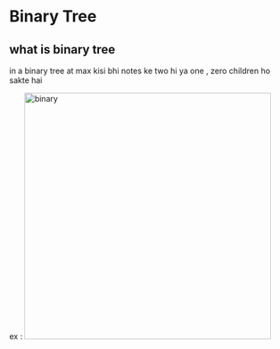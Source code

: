 # Binary Tree

## what is binary tree

in a binary tree at max kisi bhi notes ke two hi ya one , zero children ho sakte hai

ex : <img width="442" alt="binary" src="https://user-images.githubusercontent.com/92104840/138590911-68ff0478-5394-4f9c-9dbe-e6f3686a8960.PNG">
